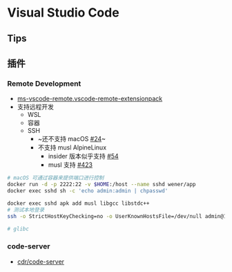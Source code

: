 # Visual Studio Code

## Tips

## 插件

### Remote Development
* [ms-vscode-remote.vscode-remote-extensionpack](https://marketplace.visualstudio.com/items?itemName=ms-vscode-remote.vscode-remote-extensionpack)
* 支持远程开发
  * WSL
  * 容器
  * SSH
    * ~还不支持 macOS [#24](https://github.com/microsoft/vscode-remote-release/issues/24)~
    * 不支持 musl AlpineLinux
      * insider 版本似乎支持 [#54](https://github.com/microsoft/vscode-remote-release/issues/54#issuecomment-504385332)
      * musl 支持 [#423](https://github.com/microsoft/vscode-remote-release/issues/423)

```bash
# macOS 可通过容器来提供端口进行控制
docker run -d -p 2222:22 -v $HOME:/host --name sshd wener/app
docker exec sshd sh -c 'echo admin:admin | chpasswd'

docker exec sshd apk add musl libgcc libstdc++
# 测试本地登录
ssh -o StrictHostKeyChecking=no -o UserKnownHostsFile=/dev/null admin@127.0.0.1 -p 2222

# glibc
```

### code-server
* [cdr/code-server](https://github.com/cdr/code-server)

